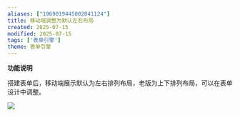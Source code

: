 ```yaml
---
aliases: ["1969019445002041124"]
title: 移动端调整为默认左右布局
created: 2025-07-15
modified: 2025-07-15
tags: ['表单引擎']
theme: 表单引擎
---
```


**功能说明**

搭建表单后，移动端展示默认为左右排列布局，老版为上下排列布局，可以在表单设计中调整。

![](093b824bd4a7ac5a9d16f347bb600518.jpg)